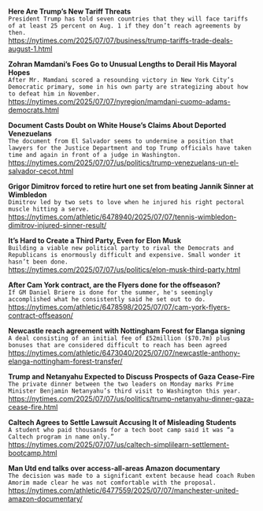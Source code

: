 **Here Are Trump’s New Tariff Threats**\
`President Trump has told seven countries that they will face tariffs of at least 25 percent on Aug. 1 if they don’t reach agreements by then.`\
https://nytimes.com/2025/07/07/business/trump-tariffs-trade-deals-august-1.html

**Zohran Mamdani’s Foes Go to Unusual Lengths to Derail His Mayoral Hopes**\
`After Mr. Mamdani scored a resounding victory in New York City’s Democratic primary, some in his own party are strategizing about how to defeat him in November.`\
https://nytimes.com/2025/07/07/nyregion/mamdani-cuomo-adams-democrats.html

**Document Casts Doubt on White House’s Claims About Deported Venezuelans**\
`The document from El Salvador seems to undermine a position that lawyers for the Justice Department and top Trump officials have taken time and again in front of a judge in Washington.`\
https://nytimes.com/2025/07/07/us/politics/trump-venezuelans-un-el-salvador-cecot.html

**Grigor Dimitrov forced to retire hurt one set from beating Jannik Sinner at Wimbledon**\
`Dimitrov led by two sets to love when he injured his right pectoral muscle hitting a serve.`\
https://nytimes.com/athletic/6478940/2025/07/07/tennis-wimbledon-dimitrov-injured-sinner-result/

**It’s Hard to Create a Third Party, Even for Elon Musk**\
`Building a viable new political party to rival the Democrats and Republicans is enormously difficult and expensive. Small wonder it hasn’t been done.`\
https://nytimes.com/2025/07/07/us/politics/elon-musk-third-party.html

**After Cam York contract, are the Flyers done for the offseason?**\
`If GM Daniel Briere is done for the summer, he's seemingly accomplished what he consistently said he set out to do.`\
https://nytimes.com/athletic/6478598/2025/07/07/cam-york-flyers-contract-offseason/

**Newcastle reach agreement with Nottingham Forest for Elanga signing**\
`A deal consisting of an initial fee of £52million ($70.7m) plus bonuses that are considered difficult to reach has been agreed`\
https://nytimes.com/athletic/6473040/2025/07/07/newcastle-anthony-elanga-nottingham-forest-transfer/

**Trump and Netanyahu Expected to Discuss Prospects of Gaza Cease-Fire**\
`The private dinner between the two leaders on Monday marks Prime Minister Benjamin Netanyahu’s third visit to Washington this year.`\
https://nytimes.com/2025/07/07/us/politics/trump-netanyahu-dinner-gaza-cease-fire.html

**Caltech Agrees to Settle Lawsuit Accusing It of Misleading Students**\
`A student who paid thousands for a tech boot camp said it was “a Caltech program in name only.”`\
https://nytimes.com/2025/07/07/us/caltech-simplilearn-settlement-bootcamp.html

**Man Utd end talks over access-all-areas Amazon documentary**\
`The decision was made to a significant extent because head coach Ruben Amorim made clear he was not comfortable with the proposal.`\
https://nytimes.com/athletic/6477559/2025/07/07/manchester-united-amazon-documentary/

